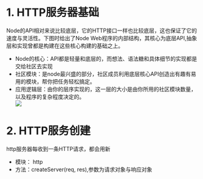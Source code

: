 # 1. HTTP服务器基础
Node的API相对来说比较底层，它的HTTP接口一样也比较底层，这也保证了它的速度与灵活性。下图时给出了Node Web程序的内部结构，其核心为底层API,抽象层和实现曾都是构建在这些核心构建的基础之上。
- Node的核心：API都是轻量和底层的，而想法、语法糖和具体细节的实现都是交给社区去实现
- 社区模块：是node最兴盛的部分，社区成员利用底层核心API创造出有趣有易用的模块，帮你把任务轻松搞定。
- 应用逻辑层：由你的层序实现的，这一层的大小是由你所用的社区模块数量，以及程序的复杂程度决定的。<br>
![](../assets/11.png)<br>

# 2. HTTP服务创建
http服务器每收到一条HTTP请求，都会用新
- 模块： http
- 方法：createServer(req, res),参数为请求对象与响应对象

